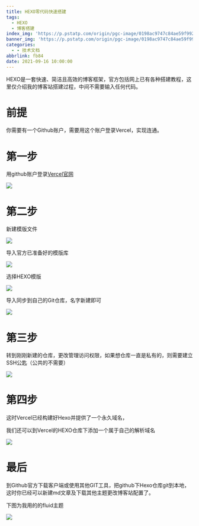 ```yaml
---
title: HEXO零代码快速搭建
tags:
  - HEXO
  - 博客搭建
index_img: 'https://p.pstatp.com/origin/pgc-image/0198ac9747c84ae59f992bda50118bbc'
banner_img: 'https://p.pstatp.com/origin/pgc-image/0198ac9747c84ae59f992bda50118bbc'
categories:
  - - 技术文档
abbrlink: fb84
date: 2021-09-16 10:00:00
---
```


HEXO是一套快速、简洁且高效的博客框架，官方包括网上已有各种搭建教程，这里仅介绍我的博客站搭建过程，中间不需要输入任何代码。

# 前提

你需要有一个Github账户，需要用这个账户登录Vercel，实现连通。

# 第一步

用github账户登录[Vercel官网](https://vercel.com/)

![](https://p.pstatp.com/origin/pgc-image/a164e6197cfd485b8d01f28c95749649)

# 第二步

新建模版文件

![](https://p.pstatp.com/origin/pgc-image/41de82c6488644108277814460d394bb)

导入官方已准备好的模版库

![](https://p.pstatp.com/origin/pgc-image/4d7ea6d607074d05a790576244e09826)

选择HEXO模版

![](https://p.pstatp.com/origin/pgc-image/d8941bfd99134596b142c874aaca1e0d)

导入同步到自己的Git仓库，名字新建即可

![](https://p.pstatp.com/origin/pgc-image/1d2760f683624f63b21b64622e14d847)

# 第三步

转到刚刚新建的仓库，更改管理访问权限，如果想仓库一直是私有的，则需要建立SSH公匙（公共的不需要）

![](https://p.pstatp.com/origin/pgc-image/212e5577754347c48e7b23fb536c51ad)

# 第四步

这时Vercel已经构建好Hexo并提供了一个永久域名，

我们还可以到Vercel的HEXO仓库下添加一个属于自己的解析域名

![](https://p.pstatp.com/origin/pgc-image/dcf196e778814fcba83ff7003dad1306)

# 最后

到Github官方下载客户端或使用其他GIT工具，把github下Hexo仓库git到本地，这时你已经可以新建md文章及下载其他主题更改博客站配置了。

下图为我用的的fluid主题

![](https://p.pstatp.com/origin/pgc-image/55eae005deed4c5ca3d746f5eb547017)